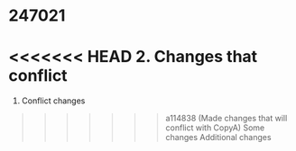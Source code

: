 # 247021
<<<<<<< HEAD
2. Changes that conflict
=======
1. Conflict changes
>>>>>>> a114838 (Made changes that will conflict with CopyA)
Some changes
Additional changes